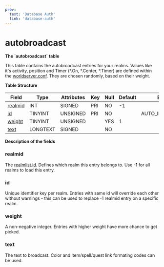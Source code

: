 ```yaml
---
prev:
  text: 'Database Auth'
  link: 'database-auth'
---
```


# autobroadcast

**The \`autobroadcast\` table**

This table contains the autobroadcast entries for your realms. Values like it's activity, position and Timer (\*.On, \*.Center, \*.Timer) are defined within the [worldserver.conf](https://github.com/azerothcore/azerothcore-wotlk/blob/master/src/server/worldserver/worldserver.conf.dist). They are chosen randomly, based on their weight.

**Table Structure**

| Field        | Type     | Attributes | Key | Null | Default | Extra          | Comment |
| ------------ | -------- | ---------- | --- | ---- | ------- | -------------- | ------- |
| [realmid][1] | INT      | SIGNED     | PRI | NO   | -1      |                |         |
| [id][2]      | TINYINT  | UNSIGNED   | PRI | NO   |         | AUTO_INCREMENT |         |
| [weight][3]  | TINYINT  | UNSIGNED   |     | YES  | 1       |                |         |
| [text][4]    | LONGTEXT | SIGNED     |     | NO   |         |                |         |

[1]: #realmid
[2]: #id
[3]: #weight
[4]: #text

**Description of the fields**

### realmid

The [realmlist.id](realmlist#id). Defines which realm this entry belongs to. Use **-1** for all realms to load this entry.

### id

Unique identifier key per realm. Entries with same id will override each other without warnings - this can be used to replace -1 realmid entry on a specific realm.

### weight

A non-negative integer. Entries with higher weight have more chance to get picked.

### text

The text to broadcast. Color and item/spell/quest link formating codes can be used.
